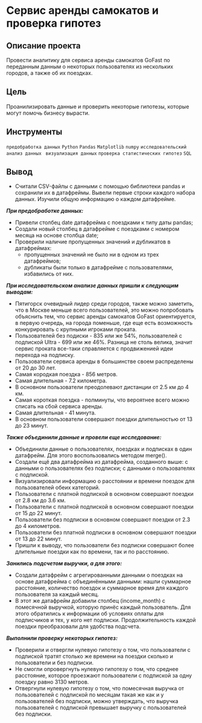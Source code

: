 # Сервис аренды самокатов и проверка гипотез
## Описание проекта <br>
Провести аналитику для сервиса аренды самокатов GoFast по переданным данным о некоторых пользователях из нескольких городов, а также об их поездках. 

## Цель
Проанилизировать данные и проверить некоторые гипотезы, которые могут помочь бизнесу вырасти.


## Инструменты
`предобработка данных`
`Python`
`Pandas`
`Matplotlib`
`numpy`
`исследовательский анализ данных`
` визуализация данных`
`проверка статистических гипотез`
`SQL` 



## Вывод
- Считали CSV-файлы с данными с помощью библиотеки pandas и сохранили  их в датафреймы. Вывели первые строки каждого набора данных. Изучили общую информацию о каждом датафрейме.


_**При предобработке данных:**_
- Привели столбец date датафрейма с поездками к типу даты pandas;
- Создали новый столбец в датафрейме с поездками с номером месяца на основе столбца date;
- Проверили наличие пропущенных значений и дубликатов в датафреймах:
    - пропущенных значений не было ни в одном из трех датафреймов;
    - дубликаты были только в датафрейме с пользователями, избавились от них.
    
_**При исследовательском анализе данных пришли к следующим выводам:**_
- Пятигорск очевидный лидер среди городов, также можно заметить, что в Москве меньше всего пользователей, это можно попробовать объяснить тем, что сервис аренды самокатов GoFast ориентируется, в первую очередь, на города поменьше, где еще есть возможность конкурировать с крупными игроками проката.
- Пользователей без подиски - 835 или же 54%, пользователей с подпиской Ultra - 699 или же 46%. Разница не столь велика, значит сервис проката все-таки справляется с продвиженией идеи перехода на подписку.
- Пользователи сервиса аренды в большинстве своем распределены от 20 до 30 лет.
- Самая кородкая поездка - 856 метров.
- Самая длительная - 7.2 километра.
- В основном пользователи преодолевают дистанции от 2.5 км до 4 км.
- Самая короткая поездка - полминуты, что вероятнее всего можно списать на сбой сервиса аренды.
- Самая длительная - 41 минута.
- В основном пользователи совершают поездки длительностью от 13 до 23 минут.


_**Также объединили данные и провели еще исследование:**_
- Объединили данные о пользователях, поездках и подписках в один датафрейм. Для этого воспользовались методом merge().
- Создали ещё два датафрейма из датафрейма, созданного выше: c данными о пользователях без подписки; с данными о пользователях с подпиской.
- Визуализировали информацию о расстоянии и времени поездок для пользователей обеих категорий.
- Пользователи с платной подпиской в основном совершают поездки от 2.8 км до 3.6 км.
- Пользователи с платной подпиской в основном совершают поездки от 15 до 22 минут.
- Пользователи без подписки в основном совершают поездки от 2.3 до 4 километров.
- Пользователи без платной подписки в основном совершают поездки от 13 до 22 минут.
- Пришли к выводу, что пользователи без подписки совершают более длительные поездки как по времени, так и по расстоянию.


_**Занились подсчетом выручки, а для этого:**_
- Создали датафрейм с агрегированными данными о поездках на основе датафрейма с объединёнными данными: нашли суммарное расстояние, количество поездок и суммарное время для каждого пользователя за каждый месяц.
- В этот же датафрейм добавили столбец (income_month) с помесячной выручкой, которую принёс каждый пользователь. Для этого обратились к информации об условиях оплаты для подписчиков и тех, у кого нет подписки. Продолжительность каждой поездки преобразовали для удобства подсчета.



_**Выполнили проверку некоторых гипотез:**_
- Проверили и отвергли нулевую гипотезу о том, что пользователи с подпиской тратят столько же времени на поездки сколько и пользователи и без подписки.
- Не смогли опровергнуть нулевую гипотезу о том, что среднее расстояние, которое проезжают пользователи с подпиской за одну поездку равно 3130 метров.
- Отвергнули нулевую гипотезу о том, что помесячная выручка от пользователей с подпиской по месяцам такая же как и у пользователей без подписки, можно утверждать, что выручка пользователей с подпиской превышает выручку с пользователей без подписки.


